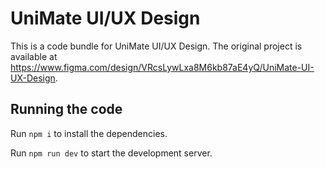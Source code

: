
  # UniMate UI/UX Design

  This is a code bundle for UniMate UI/UX Design. The original project is available at https://www.figma.com/design/VRcsLywLxa8M6kb87aE4yQ/UniMate-UI-UX-Design.

  ## Running the code

  Run `npm i` to install the dependencies.

  Run `npm run dev` to start the development server.
  